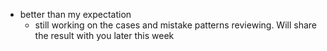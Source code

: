 - better than my expectation
	- still working on the cases and mistake patterns reviewing. Will share the result with you later this week